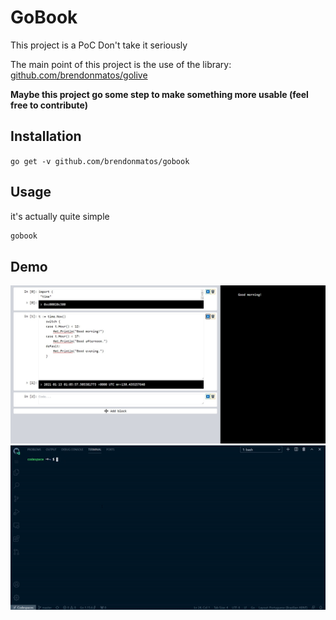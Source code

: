 # GoBook
This project is a PoC
Don't take it seriously

The main point of this project is the use of the library: [github.com/brendonmatos/golive](https://github.com/brendonmatos/golive)

**Maybe this project go some step to make something more usable (feel free to contribute)**

## Installation
`go get -v github.com/brendonmatos/gobook` 

## Usage
it's actually quite simple
```bash
gobook
```


## Demo
![go book](demo.jpg)
![go book](demo.gif)



